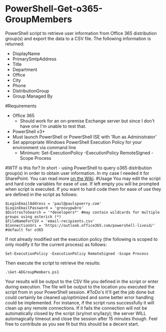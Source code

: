 # PowerShell-Get-o365-GroupMembers
PowerShell script to retrieve user information from Office 365 distribution group(s) and export the data to a CSV file. The following information is returned:

 - DisplayName
 - PrimarySmtpAddress
 - Title
 - Department
 - Office
 - City
 - Phone
 - DistributionGroup
 - Group Managed By

#Requirements

 - Office 365
	 - Should work for an on-premise Exchange server but since I don't have one I'm unable to test that. 
 - PowerShell v3+
 - Must launch PowerShell or PowerShell ISE with 'Run as Administrator'
 - Set appropriate Windows PowerShell Execution Policy for your environment via command line 
	 - Minimum: Set-ExecutionPolicy -ExecutionPolicy RemoteSigned -Scope Process

#WTF is this for?
In short - using PowerShell to query o365 distribution group(s) in order to obtain user information. In my case I needed it for SharePoint. You can read more [on the Wiki](https://github.com/PaulSpoerry/PowerShell-Get-o365-GroupMembers/wiki#wtf-is-this-for). 
#Usage
You may edit the script and hard code variables for ease of use. If left empty you will be prompted when script is executed. If you want to hard code them for ease of use they are defined in the script as follows:

    $LoginEmailAddress = 'paul@paulspoerry.com'
    $LoginEmailPassword = 'groovypwbro'
    $DistrosToSearch = '*developers*' #may contain wildcards for multiple groups using asterick (*)
    $FileNameForCSV = 'email-recipients.csv'
    $ConnectionUri = 'https://outlook.office365.com/powershell-liveid/' #default for o365

If not already modified set the execution policy (the following is scoped to only modify it for the current process) as follows:

    Set-ExecutionPolicy -ExecutionPolicy RemoteSigned -Scope Process

Then execute the script to retrieve the results:

    .\Get-ADGroupMembers.ps1

Your results will be output to the CSV file you defined in the script or enter during execution. The file will be output to the location you executed the script from in your PowerShell session. 
#ToDo's
It'll get the job done but could certainly be cleaned up/optimized and some better error handling could be implemented. For instance, if the script runs successfully it will clean up any remote connections. If it fails the connection will not be automatically closed by the script (sry/not sry/lazy); the server WILL automagically timeout and close the session after 15 minutes though.  Feel free to contribute as you see fit but this should be a decent start. 
